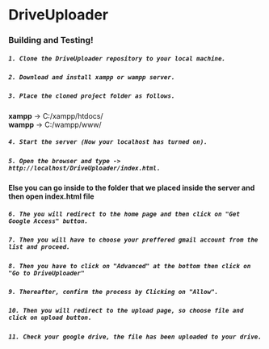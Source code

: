 <h1 class="code-line" data-line-start=0 data-line-end=1 ><a id="DriveUploader_0"></a>DriveUploader</h1>
<h3 class="code-line" data-line-start=1 data-line-end=2 ><a id="Building_and_Testing_1"></a>Building and Testing!</h3>
<p class="has-line-data" data-line-start="2" data-line-end="3"> </p>
<h5 class="code-line" data-line-start=3 data-line-end=4 ><a id="1_Clone_the_DriveUploader_repository_to_your_local_machine_3"></a><code>1. Clone the DriveUploader repository to your local machine.</code></h5>
<p class="has-line-data" data-line-start="4" data-line-end="5"> </p>
<h5 class="code-line" data-line-start=5 data-line-end=6 ><a id="2_Download_and_install_xampp_or_wampp_server_5"></a><code>2. Download and install xampp or wampp server.</code></h5>
<p class="has-line-data" data-line-start="6" data-line-end="7"> </p>
<h5 class="code-line" data-line-start=7 data-line-end=8 ><a id="3_Place_the_cloned_project_folder_as_follows_7"></a><code>3. Place the cloned project folder as follows.</code></h5>
<p class="has-line-data" data-line-start="8" data-line-end="10"><strong>xampp</strong> -&gt; C:/xampp/htdocs/<br>
<strong>wampp</strong> -&gt; C:/wampp/www/</p>
<h5 class="code-line" data-line-start=10 data-line-end=11 ><a id="4_Start_the_server_Now_your_localhost_has_turned_on_10"></a><code>4. Start the server (Now your localhost has turned on).</code></h5>
<p class="has-line-data" data-line-start="11" data-line-end="12"> </p>
<h5 class="code-line" data-line-start=12 data-line-end=13 ><a id="5_Open_the_browser_and_type__httplocalhostDriveUploaderindexhtml_12"></a><code>5. Open the browser and type -&gt; http://localhost/DriveUploader/index.html.</code></h5>
<p class="has-line-data" data-line-start="13" data-line-end="15"><strong>Else you can go inside to the folder that we placed inside the server and then open index.html file</strong><br>
 </p>
<h5 class="code-line" data-line-start=15 data-line-end=16 ><a id="6_The_you_will_redirect_to_the_home_page_and_then_click_on_Get_Google_Access_button_15"></a><code>6. The you will redirect to the home page and then click on &quot;Get Google Access&quot; button.</code></h5>
<p class="has-line-data" data-line-start="16" data-line-end="17"> </p>
<h5 class="code-line" data-line-start=17 data-line-end=18 ><a id="7_Then_you_will_have_to_choose_your_preffered_gmail_account_from_the_list_and_proceed_17"></a><code>7. Then you will have to choose your preffered gmail account from the list and proceed.</code></h5>
<p class="has-line-data" data-line-start="18" data-line-end="19"> </p>
<h5 class="code-line" data-line-start=19 data-line-end=20 ><a id="8_Then_you_have_to_click_on_Advanced_at_the_bottom_then_click_on_Go_to_DriveUploader_19"></a><code>8. Then you have to click on &quot;Advanced&quot; at the bottom then click on &quot;Go to DriveUploader&quot;</code></h5>
<p class="has-line-data" data-line-start="20" data-line-end="21"> </p>
<h5 class="code-line" data-line-start=21 data-line-end=22 ><a id="9_Thereafter_confirm_the_process_by_Clicking_on_Allow_21"></a><code>9. Thereafter, confirm the process by Clicking on &quot;Allow&quot;.</code></h5>
<p class="has-line-data" data-line-start="22" data-line-end="23"> </p>
<h5 class="code-line" data-line-start=23 data-line-end=24 ><a id="10_Then_you_will_redirect_to_the_upload_page_so_choose_file_and_click_on_upload_button_23"></a><code>10. Then you will redirect to the upload page, so choose file and click on upload button.</code></h5>
<p class="has-line-data" data-line-start="24" data-line-end="25"> </p>
<h5 class="code-line" data-line-start=25 data-line-end=26 ><a id="11_Check_your_google_drive_the_file_has_been_uploaded_to_your_drive_25"></a><code>11. Check your google drive, the file has been uploaded to your drive.</code></h5>
